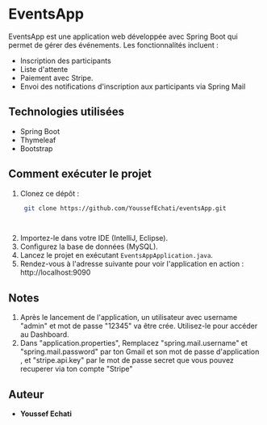 ﻿# EventsApp

EventsApp est une application web développée avec Spring Boot qui permet de gérer des événements. Les fonctionnalités incluent :
- Inscription des participants
- Liste d'attente
- Paiement avec Stripe. 
- Envoi des notifications d'inscription aux participants via Spring Mail 

## Technologies utilisées
- Spring Boot
- Thymeleaf
- Bootstrap


## Comment exécuter le projet
1. Clonez ce dépôt :
   ```bash
    git clone https://github.com/YoussefEchati/eventsApp.git

  
2. Importez-le dans votre IDE (IntelliJ, Eclipse).
3. Configurez la base de données (MySQL).
4. Lancez le projet en exécutant `EventsAppApplication.java`.
5. Rendez-vous à l'adresse suivante pour voir l'application en action : http://localhost:9090

## Notes
1. Après le lancement de l'application, un utilisateur avec username "admin" et mot de passe "12345" va être crée. Utilisez-le pour accéder au Dashboard.
2. Dans "application.properties", Remplacez "spring.mail.username" et "spring.mail.password" par ton Gmail et son mot de passe d'application , et "stripe.api.key" par le mot de passe secret que vous pouvez recuperer via ton compte "Stripe" 

## Auteur
- **Youssef Echati**  


